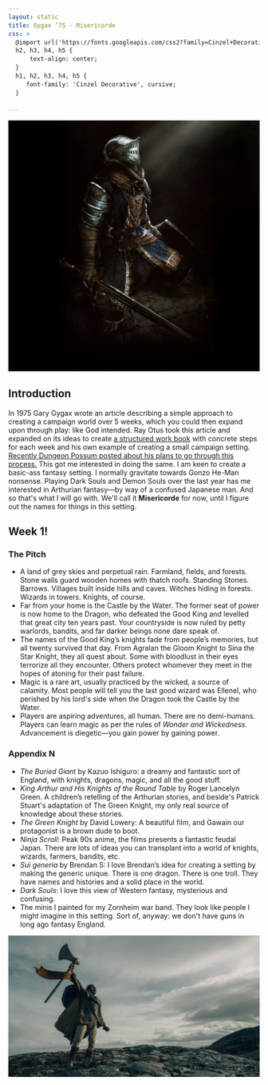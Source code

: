 ```yaml
---
layout: static
title: Gygax ’75 - Misericorde
css: > 
  @import url('https://fonts.googleapis.com/css2?family=Cinzel+Decorative&display=swap');
  h2, h3, h4, h5 { 
      text-align: center;
  }
  h1, h2, h3, h4, h5 { 
     font-family: 'Cinzel Decorative', cursive;
  }

---
```


![Dark Souls Knight](/assets/img/dark-souls-knight.png)

## Introduction

In 1975 Gary Gygax wrote an article describing a simple approach to creating a campaign world over 5 weeks, which you could then expand upon through play: like God intended. Ray Otus took this article and expanded on its ideas to create [a structured work book][gygax75] with concrete steps for each week and his own example of creating a small campaign setting. [Recently Dungeon Possum posted about his plans to go through this process.][dp75] This got me interested in doing the same. I am keen to create a basic-ass fantasy setting. I normally gravitate towards Gonzo He-Man nonsense. Playing Dark Souls and Demon Souls over the last year has me interested in Arthurian fantasy—by way of a confused Japanese man. And so that's what I will go with. We'll call it **Misericorde** for now, until I figure out the names for things in this setting.

## Week 1!

### The Pitch

- A land of grey skies and perpetual rain. Farmland, fields, and forests. Stone walls guard wooden homes with thatch roofs. Standing Stones. Barrows. Villages built inside hills and caves. Witches hiding in forests. Wizards in towers. Knights, of course.
- Far from your home is the Castle by the Water. The former seat of power is now home to the Dragon, who defeated the Good King and levelled that great city ten years past. Your countryside is now ruled by petty warlords, bandits, and far darker beings none dare speak of.
- The names of the Good King’s knights fade from people’s memories, but all twenty survived that day. From Agralan the Gloom Knight to Sina the Star Knight, they all quest about. Some with bloodlust in their eyes terrorize all they encounter. Others protect whomever they meet in the hopes of atoning for their past failure. 
- Magic is a rare art, usually practiced by the wicked, a source of calamity. Most people will tell you the last good wizard was Ellenel, who perished by his lord's side when the Dragon took the Castle by the Water.
- Players are aspiring adventures, all human. There are no demi-humans. Players can learn magic as per the rules of *Wonder and Wickedness*. Advancement is diegetic—you gain power by gaining power. 

### Appendix N

- *The Buried Giant* by Kazuo Ishiguro: a dreamy and fantastic sort of England, with knights, dragons, magic, and all the good stuff. 
- *King Arthur and His Knights of the Round Table* by Roger Lancelyn Green. A children’s retelling of the Arthurian stories, and beside's Patrick Stuart's adaptation of The Green Knight, my only real source of knowledge about these stories.
- *The Green Knight* by David Lowery: A beautiful film, and Gawain our protagonist is a brown dude to boot.
- *Ninja Scroll*: Peak 90s anime, the films presents a fantastic feudal Japan. There are lots of ideas you can transplant into a world of knights, wizards, farmers, bandits, etc.
- *Sui generia* by Brendan S: I love Brendan’s idea for creating a setting by making the generic unique. There is one dragon. There is one troll. They have names and histories and a solid place in the world.
- *Dark Souls*: I love this view of Western fantasy, mysterious and confusing.
- The minis I painted for my Zornheim war band. They look like people I might imagine in this setting. Sort of, anyway: we don't have guns in long ago fantasy England.

![Dev Patel Green Knight](/assets/img/dev-patel-green-knight.jpg)


[gygax75]: https://rayotus.itch.io/gygax75
[dp75]: https://dungeonsandpossums.com/2022/02/gygax-75/